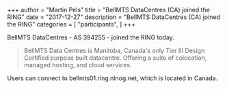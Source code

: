 +++
author = "Martin Pels"
title = "BellMTS DataCentres (CA) joined the RING"
date = "2017-12-27"
description = "BellMTS DataCentres (CA) joined the RING"
categories = [
    "participants",
]
+++

BellMTS DataCentres - AS 394255 - joined the RING today.

> BellMTS Data Centres is Manitoba, Canada's only Tier III Design Certified purpose built datacentre. Offering a suite of colocation, managed hosting, and cloud services.

Users can connect to bellmts01.ring.nlnog.net, which is located in Canada.

